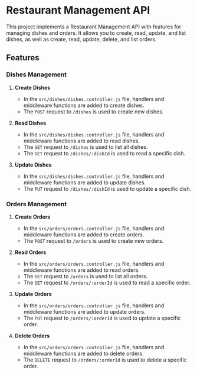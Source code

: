 # Restaurant Management API

This project implements a Restaurant Management API with features for managing dishes and orders. It allows you to create, read, update, and list dishes, as well as create, read, update, delete, and list orders.

## Features

### Dishes Management

1. **Create Dishes**
   - In the `src/dishes/dishes.controller.js` file, handlers and middleware functions are added to create dishes.
   - The `POST` request to `/dishes` is used to create new dishes.

2. **Read Dishes**
   - In the `src/dishes/dishes.controller.js` file, handlers and middleware functions are added to read dishes.
   - The `GET` request to `/dishes` is used to list all dishes.
   - The `GET` request to `/dishes/:dishId` is used to read a specific dish.

3. **Update Dishes**
   - In the `src/dishes/dishes.controller.js` file, handlers and middleware functions are added to update dishes.
   - The `PUT` request to `/dishes/:dishId` is used to update a specific dish.

### Orders Management

1. **Create Orders**
   - In the `src/orders/orders.controller.js` file, handlers and middleware functions are added to create orders.
   - The `POST` request to `/orders` is used to create new orders.

2. **Read Orders**
   - In the `src/orders/orders.controller.js` file, handlers and middleware functions are added to read orders.
   - The `GET` request to `/orders` is used to list all orders.
   - The `GET` request to `/orders/:orderId` is used to read a specific order.

3. **Update Orders**
   - In the `src/orders/orders.controller.js` file, handlers and middleware functions are added to update orders.
   - The `PUT` request to `/orders/:orderId` is used to update a specific order.

4. **Delete Orders**
   - In the `src/orders/orders.controller.js` file, handlers and middleware functions are added to delete orders.
   - The `DELETE` request to `/orders/:orderId` is used to delete a specific order.
